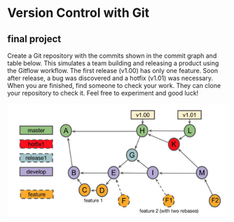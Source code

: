 # Version Control with Git #
## final project ## 
Create a Git repository with the commits shown in the commit graph and table below. This
simulates a team building and releasing a product using the Gitflow workflow. The first release
(v1.00) has only one feature. Soon after release, a bug was discovered and a hotfix (v1.01) was
necessary.
When you are finished, find someone to check your work. They can clone your repository to
check it. Feel free to experiment and good luck!

![Schema](https://raw.githubusercontent.com/Key-public/git-course/master/%D0%90%D0%BD%D0%BD%D0%BE%D1%82%D0%B0%D1%86%D0%B8%D1%8F%202020-06-11%20163741.png)
